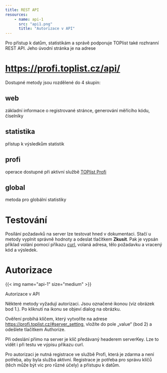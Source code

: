 ```yaml
---
title: REST API
resources:
    - name: api-1
      src: "api1.png"
      title: "Autorizace v API"
---
```

Pro přístup k datům, statistikám a správě podporuje TOPlist také rozhranní REST API. Jeho úvodní stránka je na adrese

<h1><a style="margin:auto" href="https://profi.toplist.cz/api/">https://profi.toplist.cz/api/</a></h1>


Dostupné metody jsou rozdělené do 4 skupin:
## web

základní informace o registrované stránce, generování měřícího kódu, číselníky
## statistika

přístup k výsledkům statistik
## profi

operace dostupné při aktivní službě [TOPlist Profi](https://profi.toplist.cz)
## global

metoda pro globální statistiky
# Testování

Posílání požadavků na server lze testovat hned v dokumentaci. Stačí u metody vyplnit správně hodnoty a odeslat tlačítkem **Zkusit**. Pak je vypsán příklad volání pomocí příkazu [curl](https://curl.se/docs/manpage.html), volaná adresa, tělo požadavku a vracený kód a výsledek.
# Autorizace

{{< img name="api-1" size="medium" >}}

Autorizace v API

Některé metody vyžadují autorizaci. Jsou označené ikonou (viz obrázek bod 1.). Po kliknutí na ikonu se objeví dialog na obrázku.

Ověření probíhá klíčem, který vytvoříte na adrese https://profi.toplist.cz/#server_setting, vložíte do pole „value“ (bod 2) a odešlete tlačítkem Authorize.

Při odeslání přímo na server je klíč předávaný headerem serverKey. Lze to vidět i při testu ve výpisu příkazu curl.

Pro autorizaci je nutná registrace ve službě Profi, která je zdarma a není potřeba, aby byla služba aktivní. Registrace je potřeba pro správu klíčů (těch může být víc pro různé účely) a přístupu k datům.
